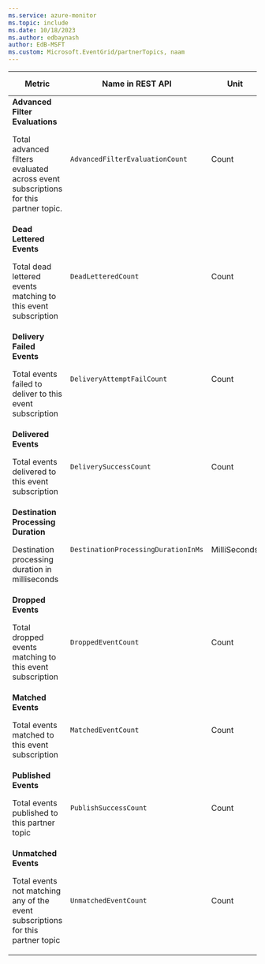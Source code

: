 ```yaml
---
ms.service: azure-monitor
ms.topic: include
ms.date: 10/18/2023
ms.author: edbaynash
author: EdB-MSFT
ms.custom: Microsoft.EventGrid/partnerTopics, naam
---
```

<!--
NOTE:  This content is automatically generated using API calls to Azure. 
Any edits made on these files will be overwritten in the next run of the script. 
There is no benefit in editing these files directly.  
-->
  
  
|Metric|Name in REST API|Unit|Aggregation|Dimensions|Time Grains|DS Export|
|---|---|---|---|---|---|---|
|**Advanced Filter Evaluations**<p><p>Total advanced filters evaluated across event subscriptions for this partner topic. |`AdvancedFilterEvaluationCount` |Count |Total |`EventSubscriptionName`|PT1M |Yes|
|**Dead Lettered Events**<p><p>Total dead lettered events matching to this event subscription |`DeadLetteredCount` |Count |Total |`DeadLetterReason`, `EventSubscriptionName`|PT1M |Yes|
|**Delivery Failed Events**<p><p>Total events failed to deliver to this event subscription |`DeliveryAttemptFailCount` |Count |Total |`Error`, `ErrorType`, `EventSubscriptionName`|PT1M |No|
|**Delivered Events**<p><p>Total events delivered to this event subscription |`DeliverySuccessCount` |Count |Total |`EventSubscriptionName`|PT1M |Yes|
|**Destination Processing Duration**<p><p>Destination processing duration in milliseconds |`DestinationProcessingDurationInMs` |MilliSeconds |Average |`EventSubscriptionName`|PT1M |No|
|**Dropped Events**<p><p>Total dropped events matching to this event subscription |`DroppedEventCount` |Count |Total |`DropReason`, `EventSubscriptionName`|PT1M |Yes|
|**Matched Events**<p><p>Total events matched to this event subscription |`MatchedEventCount` |Count |Total |`EventSubscriptionName`|PT1M |Yes|
|**Published Events**<p><p>Total events published to this partner topic |`PublishSuccessCount` |Count |Total |\<none\>|PT1M |Yes|
|**Unmatched Events**<p><p>Total events not matching any of the event subscriptions for this partner topic |`UnmatchedEventCount` |Count |Total |\<none\>|PT1M |Yes|